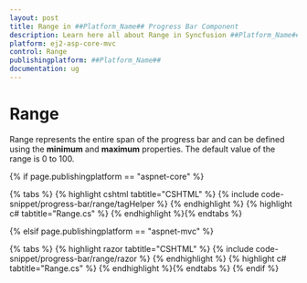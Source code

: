 ```yaml
---
layout: post
title: Range in ##Platform_Name## Progress Bar Component
description: Learn here all about Range in Syncfusion ##Platform_Name## Progress Bar component and more.
platform: ej2-asp-core-mvc
control: Range
publishingplatform: ##Platform_Name##
documentation: ug
---
```



# Range

<!-- markdownlint-disable MD033 -->

Range represents the entire span of the progress bar and can be defined using the **minimum** and **maximum** properties. The default value of the range is 0 to 100.

{% if page.publishingplatform == "aspnet-core" %}

{% tabs %}
{% highlight cshtml tabtitle="CSHTML" %}
{% include code-snippet/progress-bar/range/tagHelper %}
{% endhighlight %}
{% highlight c# tabtitle="Range.cs" %}
{% endhighlight %}{% endtabs %}

{% elsif page.publishingplatform == "aspnet-mvc" %}

{% tabs %}
{% highlight razor tabtitle="CSHTML" %}
{% include code-snippet/progress-bar/range/razor %}
{% endhighlight %}
{% highlight c# tabtitle="Range.cs" %}
{% endhighlight %}{% endtabs %}
{% endif %}


